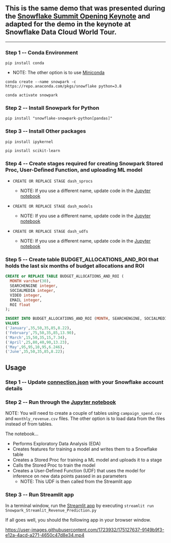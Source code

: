 ## This is the same demo that was presented during the [Snowflake Summit Opening Keynote](https://events.snowflake.com/summit/agenda/session/849836) and adapted for the demo in the keynote at Snowflake Data Cloud World Tour. 

___

### Step 1 -- Conda Environment
`pip install conda`
  * NOTE: The other option is to use [Miniconda](https://docs.conda.io/en/latest/miniconda.html)

`conda create --name snowpark -c https://repo.anaconda.com/pkgs/snowflake python=3.8`

`conda activate snowpark`

### Step 2 -- Install Snowpark for Python
`pip install "snowflake-snowpark-python[pandas]"`

### Step 3 -- Install Other packages
`pip install ipykernel`

`pip install scikit-learn`

### Step 4 -- Create stages required for creating Snowpark Stored Proc, User-Defined Function, and uploading ML model

* `CREATE OR REPLACE STAGE dash_sprocs`
  * NOTE: If you use a different name, update code in the [Jupyter notebook](https://github.com/iamontheinet/dash-at-summit-2022/blob/main/SnowparkForPythonAndStreamlit/Snowpark_For_Python.ipynb)

* `CREATE OR REPLACE STAGE dash_models`
  * NOTE: If you use a different name, update code in the [Jupyter notebook](https://github.com/iamontheinet/dash-at-summit-2022/blob/main/SnowparkForPythonAndStreamlit/Snowpark_For_Python.ipynb)

* `CREATE OR REPLACE STAGE dash_udfs`
  * NOTE: If you use a different name, update code in the [Jupyter notebook](https://github.com/iamontheinet/dash-at-summit-2022/blob/main/SnowparkForPythonAndStreamlit/Snowpark_For_Python.ipynb)

### Step 5 -- Create table BUDGET_ALLOCATIONS_AND_ROI that holds the last six months of budget allocations and ROI

```sql
CREATE or REPLACE TABLE BUDGET_ALLOCATIONS_AND_ROI (
  MONTH varchar(30),
  SEARCHENGINE integer,
  SOCIALMEDIA integer,
  VIDEO integer,
  EMAIL integer,
  ROI float
);

INSERT INTO BUDGET_ALLOCATIONS_AND_ROI (MONTH, SEARCHENGINE, SOCIALMEDIA, VIDEO, EMAIL, ROI)
VALUES
('January',35,50,35,85,8.22),
('February',75,50,35,85,13.90),
('March',15,50,35,15,7.34),
('April',25,80,40,90,13.23),
('May',95,95,10,95,6.246),
('June',35,50,35,85,8.22);
```

## Usage

### Step 1 -- Update [connection.json](https://github.com/iamontheinet/dash-at-summit-2022/blob/main/SnowparkForPythonAndStreamlit/connection.json) with your Snowflake account details

### Step 2 -- Run through the [Jupyter notebook](https://github.com/iamontheinet/dash-at-summit-2022/blob/main/SnowparkForPythonAndStreamlit/Snowpark_For_Python.ipynb)

NOTE: You will need to create a couple of tables using `campaign_spend.csv` and `monthly_revenue.csv` files. The other option is to load data from the files instead of from tables.

The notebook... 

* Performs Exploratory Data Analysis (EDA)
* Creates features for training a model and writes them to a Snowflake table
* Creates a Stored Proc for training a ML model and uploads it to a stage
* Calls the Stored Proc to train the model
* Creates a User-Defined Function (UDF) that uses the model for inference on new data points passed in as parameters
  * NOTE: This UDF is then called from the Streamlit app

### Step 3 -- Run Streamlit app

In a terminal window, run the [Streamlit app](https://github.com/iamontheinet/dash-at-summit-2022/blob/main/SnowparkForPythonAndStreamlit/Snowpark_Streamlit_Revenue_Prediction.py) by executing `streamlit run Snowpark_Streamlit_Revenue_Prediction.py` 

If all goes well, you should the following app in your browser window.

https://user-images.githubusercontent.com/1723932/175127637-9149b9f3-e12a-4acd-a271-4650c47d8e34.mp4

